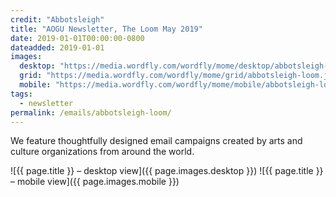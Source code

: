 ```yaml
---
credit: "Abbotsleigh"
title: "AOGU Newsletter, The Loom May 2019"
date: 2019-01-01T00:00:00-0800
dateadded: 2019-01-01
images:
  desktop: "https://media.wordfly.com/wordfly/mome/desktop/abbotsleigh-loom.jpg"
  grid: "https://media.wordfly.com/wordfly/mome/grid/abbotsleigh-loom.jpg"
  mobile: "https://media.wordfly.com/wordfly/mome/mobile/abbotsleigh-loom.jpg"
tags:
  - newsletter
permalink: /emails/abbotsleigh-loom/
---
```

We feature thoughtfully designed email campaigns created by arts and culture organizations from around the world.

![{{ page.title }} – desktop view]({{ page.images.desktop }})
![{{ page.title }} – mobile view]({{ page.images.mobile }})
